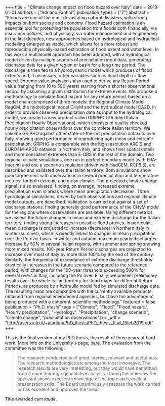 +++
title = "Climate change impact on flood hazard over Italy"
date = 2019-01-01
authors = ["Adriano Fantini"]
publication_types = ["7"]
abstract = "Floods are one of the most devastating natural disasters, with strong impacts on both society and economy. Flood hazard estimation is an essential tool for protecting the population from floods both financially, via insurance policies, and physically, via water management and engineering. In the last decades, new approaches based on hydrological and hydraulical modelling emerged as viable, which allows for a more robust and reproducible physically-based estimation of flood extent and water level. In this work a multimodel approach has been adopted, with a hydrological model driven by multiple sources of precipitation input data, generating discharge data for a given region or basin for a long time period. The discharge is then fed to a hydrodynamic model which produces of flood extents and, if necessary, other variables such as flood depth or flow speed. Extreme value analysis is also used to derive any Return Period value (ranging from 10 to 500 years) starting from a shorter observational record, by assuming a given distribution for extreme events. We propose a methodology to simulate flood hazard for any return period, based on a model chain comprised of three models: the Regional Climate Model RegCM, the hydrological model CHyM and the hydraulical model CA2D. In order to provide observed precipitation data as input to the hydrological model, we created a new product called GRIPHO (GRidded Italian Precipitation Hourly Observations), which consists of quality checked hourly precipitation observations over the complete Italian territory. We validate GRIPHO against other state-of-the-art precipitation datasets over Italy, showing good performance in reproducing both mean and extreme precipitation: GRIPHO is comparable with the high resolution ARCIS and EURO4M-APGD datasets in Northern Italy, and shows finer spatial details and more consistent extremes than E-OBS in the rest of the domain. Two regional climate simulations, one run in perfect boundary mode (with ERA-Interim) and one a scenario simulation (driven with HadGEM, RCP8.5), are described and validated over the Italian territory. Both simulations show good agreement with observations in several precipitation and temperature metrics, for both extreme and mean climate. The projected climate change signal is also evaluated, finding, on average, increased extreme precipitation even in areas where mean precipitation decreases. Three hydrological simulations, driven by both observations and regional climate model outputs, are described. Validation is carried out against a set of discharge stations, finding generally good performance of the CHyM model for the regions where observations are available. Using different metrics, we assess the future changes in mean and extreme discharge for the Italian territory, finding strong increases in possible flood proxies. In particular, mean discharge is projected to increase (decrease) in Northern Italy in winter (summer), which is directly linked to changes in mean precipitation over the Po river basin. In winter and autumn, maximum yearly discharges increase by 50% in several Italian regions, with summer and spring showing more mixed results. 100-year Return Period discharges are projected to increase over most of Italy by more than 100% by the end of the century. Similarly, the frequency of exceedance of extreme discharge thresholds drastically increases in the future scenario compared to the reference period, with changes for the 100-year threshold exceeding 500% for several rivers in Italy, including the Po river. Finally, we present preliminary results over the whole Italian territory for flood maps for different Return Periods, as produced by a hydraulic model fed by simulated discharge data. The resulting maps are compatible with the currently available products obtained from regional environment agencies, but have the advantage of being produced with a coherent, scientific methodology."
featured = false
publication = "*Ph.D. thesis*"
tags = ["Climate", "Flood", "Flood hazard", "Hourly precipitation", "Hydrology", "Precipitation", "change scenario", "climate change", "precipitation observations"]
url_pdf = "http://users.ictp.it/~afantini/PhD_thesis/PhD_thesis_final_15feb2019.pdf"
+++

This is the final version of my PhD thesis, the result of three years of hard work. More info on the University's page, [here](http://hdl.handle.net/11368/2940009). The evaluation from the committee was the following:

<!-- > Le ricerche della tesi sono di grande interesse, rilevanza e utilità. Le metodologie utilizzate sono tra le più innovative. I risultati sono molto interessanti, ma avrebbero beneficiato di un'analisi quantitativa più approfondita. Nel colloquio il candidato dimostra ottime conoscenze delle problematiche trattate e ottime capacità espositive. La Commissione unanime giudica ottimo il lavoro svolto e approva la tesi sopra citata. Titolo conseguito con lode.-->
> The research conducted is of great interest, relevant and usefulness. The research methodologies are among the most innovative. The research results are very interesting, but they would have benefitted from a more thorough quantitative analysis. During the interview the applicant shows excellent knowledge of the topic and excellent presentation skills. The Board unanimously assesses the work carried out as excellent and approves the thesis.

Title awarded _cum laude_.
